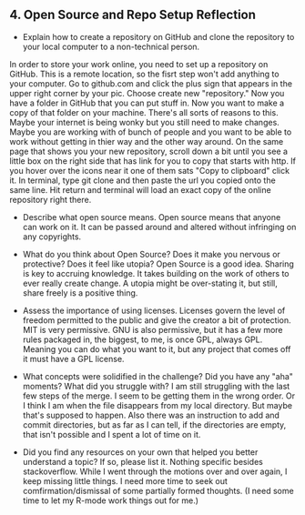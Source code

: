 ## 4. Open Source and Repo Setup Reflection

- Explain how to create a repository on GitHub and clone the repository to your local computer to a non-technical person.

In order to store your work online, you need to set up a repository on GitHub. This is a remote location, so the fisrt step won't add anything to your computer. Go to github.com and click the plus sign that appears in the upper right corner by your pic. Choose create new "repository." Now you have a folder in GitHub that you can put stuff in. Now you want to make a copy of that folder on your machine.  There's all sorts of reasons to this. Maybe your internet is being wonky but you still need to make changes. Maybe you are working with of bunch of people and you want to be able to work without getting in thier way and the other way around. On the same page that shows you your new repository, scroll down a bit until you see a little box on the right side that has link for you to copy that starts with http.  If you hover over the icons near it one of them sats "Copy to clipboard" click it. In terminal, type git clone and then paste the url you copied onto the same line. Hit return and terminal will load an exact copy of the online repository right there.

- Describe what open source means.
Open source means that anyone can work on it. It can be passed around and altered without infringing on any copyrights.
- What do you think about Open Source? Does it make you nervous or protective? Does it feel like utopia?
Open Source is a good idea. Sharing is key to accruing knowledge. It takes building on the work of others to ever really create change. A utopia might be over-stating it, but still, share freely is a positive thing.

- Assess the importance of using licenses.
Licenses govern the level of freedom permitted to the public and give the creator a bit of protection. MIT is very permissive. GNU is also permissive, but it has a few more rules packaged in, the biggest, to me, is once GPL, always GPL. Meaning you can do what you want to it, but any project that comes off it must have a GPL license. 

- What concepts were solidified in the challenge? Did you have any "aha" moments? What did you struggle with?  I am still struggling with the last few steps of the merge. I seem to be getting them in the wrong order. Or I think I am when the file disappears from my local directory. But maybe that's supposed to happen. Also there was an instruction to add and commit directories, but as far as I can tell, if the directories are empty, that isn't possible and I spent a lot of time on it.

- Did you find any resources on your own that helped you better understand a topic? If so, please list it. Nothing specific besides stackoverflow. While I went through the motions over and over again, I keep missing little things. I need more time to seek out comfirmation/dismissal of some partially formed thoughts. (I need some time to let my R-mode work things out for me.)

<!-- Add your reflection here. Remove the comment markers -->